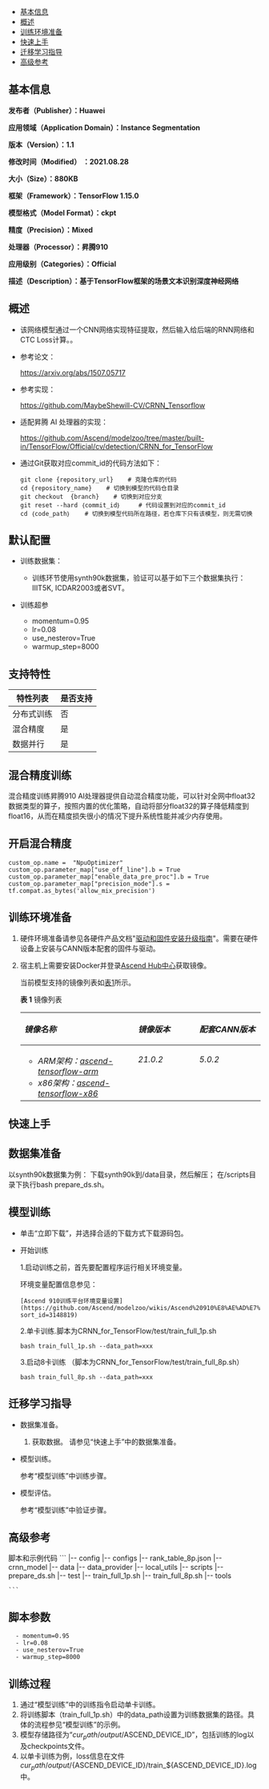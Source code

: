 -   [基本信息](#基本信息.md)
-   [概述](#概述.md)
-   [训练环境准备](#训练环境准备.md)
-   [快速上手](#快速上手.md)
-   [迁移学习指导](#迁移学习指导.md)
-   [高级参考](#高级参考.md)
<h2 id="基本信息.md">基本信息</h2>

**发布者（Publisher）：Huawei**

**应用领域（Application Domain）：Instance Segmentation**

**版本（Version）：1.1**

**修改时间（Modified） ：2021.08.28**

**大小（Size）：880KB**

**框架（Framework）：TensorFlow 1.15.0**

**模型格式（Model Format）：ckpt**

**精度（Precision）：Mixed**

**处理器（Processor）：昇腾910**

**应用级别（Categories）：Official**

**描述（Description）：基于TensorFlow框架的场景文本识别深度神经网络**

<h2 id="概述.md">概述</h2>

-   该网络模型通过一个CNN网络实现特征提取，然后输入给后端的RNN网络和CTC Loss计算。。

-   参考论文：

    https://arxiv.org/abs/1507.05717
    
-   参考实现：

    https://github.com/MaybeShewill-CV/CRNN_Tensorflow
    
-   适配昇腾 AI 处理器的实现：
    
    
     https://github.com/Ascend/modelzoo/tree/master/built-in/TensorFlow/Official/cv/detection/CRNN_for_TensorFlow
        

-   通过Git获取对应commit\_id的代码方法如下：
    
    
        git clone {repository_url}    # 克隆仓库的代码
        cd {repository_name}    # 切换到模型的代码仓目录
        git checkout  {branch}    # 切换到对应分支
        git reset --hard ｛commit_id｝     # 代码设置到对应的commit_id
        cd ｛code_path｝    # 切换到模型代码所在路径，若仓库下只有该模型，则无需切换
    

## 默认配置<a name="section91661242121611"></a>
    
- 训练数据集：
  - 训练环节使用synth90k数据集，验证可以基于如下三个数据集执行：IIIT5K, ICDAR2003或者SVT。

- 训练超参
  - momentum=0.95
  - lr=0.08
  - use_nesterov=True
  - warmup_step=8000

## 支持特性<a name="section1899153513554"></a>

| 特性列表   | 是否支持 |
| ---------- | -------- |
| 分布式训练 | 否       |
| 混合精度   | 是       |
| 数据并行   | 是       |


## 混合精度训练<a name="section168064817164"></a>

 混合精度训练昇腾910 AI处理器提供自动混合精度功能，可以针对全网中float32数据类型的算子，按照内置的优化策略，自动将部分float32的算子降低精度到float16，从而在精度损失很小的情况下提升系统性能并减少内存使用。

## 开启混合精度<a name="section20779114113713"></a>

    custom_op.name =  "NpuOptimizer"
    custom_op.parameter_map["use_off_line"].b = True
    custom_op.parameter_map["enable_data_pre_proc"].b = True
    custom_op.parameter_map["precision_mode"].s = tf.compat.as_bytes('allow_mix_precision')

<h2 id="训练环境准备.md">训练环境准备</h2>

1.  硬件环境准备请参见各硬件产品文档"[驱动和固件安装升级指南]( https://support.huawei.com/enterprise/zh/category/ai-computing-platform-pid-1557196528909)"。需要在硬件设备上安装与CANN版本配套的固件与驱动。
2.  宿主机上需要安装Docker并登录[Ascend Hub中心](https://ascendhub.huawei.com/#/detail?name=ascend-tensorflow-arm)获取镜像。

    当前模型支持的镜像列表如[表1](#zh-cn_topic_0000001074498056_table1519011227314)所示。

    **表 1** 镜像列表

    <a name="zh-cn_topic_0000001074498056_table1519011227314"></a>
    <table><thead align="left"><tr id="zh-cn_topic_0000001074498056_row0190152218319"><th class="cellrowborder" valign="top" width="47.32%" id="mcps1.2.4.1.1"><p id="zh-cn_topic_0000001074498056_p1419132211315"><a name="zh-cn_topic_0000001074498056_p1419132211315"></a><a name="zh-cn_topic_0000001074498056_p1419132211315"></a><em id="i1522884921219"><a name="i1522884921219"></a><a name="i1522884921219"></a>镜像名称</em></p>
    </th>
    <th class="cellrowborder" valign="top" width="25.52%" id="mcps1.2.4.1.2"><p id="zh-cn_topic_0000001074498056_p75071327115313"><a name="zh-cn_topic_0000001074498056_p75071327115313"></a><a name="zh-cn_topic_0000001074498056_p75071327115313"></a><em id="i1522994919122"><a name="i1522994919122"></a><a name="i1522994919122"></a>镜像版本</em></p>
    </th>
    <th class="cellrowborder" valign="top" width="27.16%" id="mcps1.2.4.1.3"><p id="zh-cn_topic_0000001074498056_p1024411406234"><a name="zh-cn_topic_0000001074498056_p1024411406234"></a><a name="zh-cn_topic_0000001074498056_p1024411406234"></a><em id="i723012493123"><a name="i723012493123"></a><a name="i723012493123"></a>配套CANN版本</em></p>
    </th>
    </tr>
    </thead>
    <tbody><tr id="zh-cn_topic_0000001074498056_row71915221134"><td class="cellrowborder" valign="top" width="47.32%" headers="mcps1.2.4.1.1 "><a name="zh-cn_topic_0000001074498056_ul81691515131910"></a><a name="zh-cn_topic_0000001074498056_ul81691515131910"></a><ul id="zh-cn_topic_0000001074498056_ul81691515131910"><li><em id="i82326495129"><a name="i82326495129"></a><a name="i82326495129"></a>ARM架构：<a href="https://ascend.huawei.com/ascendhub/#/detail?name=ascend-tensorflow-arm" target="_blank" rel="noopener noreferrer">ascend-tensorflow-arm</a></em></li><li><em id="i18233184918125"><a name="i18233184918125"></a><a name="i18233184918125"></a>x86架构：<a href="https://ascend.huawei.com/ascendhub/#/detail?name=ascend-tensorflow-x86" target="_blank" rel="noopener noreferrer">ascend-tensorflow-x86</a></em></li></ul>
    </td>
    <td class="cellrowborder" valign="top" width="25.52%" headers="mcps1.2.4.1.2 "><p id="zh-cn_topic_0000001074498056_p1450714271532"><a name="zh-cn_topic_0000001074498056_p1450714271532"></a><a name="zh-cn_topic_0000001074498056_p1450714271532"></a><em id="i72359495125"><a name="i72359495125"></a><a name="i72359495125"></a>21.0.2</em></p>
    </td>
    <td class="cellrowborder" valign="top" width="27.16%" headers="mcps1.2.4.1.3 "><p id="zh-cn_topic_0000001074498056_p18244640152312"><a name="zh-cn_topic_0000001074498056_p18244640152312"></a><a name="zh-cn_topic_0000001074498056_p18244640152312"></a><em id="i162363492129"><a name="i162363492129"></a><a name="i162363492129"></a>5.0.2</em></p>
    </td>
    </tr>
    </tbody>
    </table>


<h2 id="快速上手.md">快速上手</h2>

## 数据集准备<a name="section361114841316"></a>

   以synth90k数据集为例：
   下载synth90k到/data目录，然后解压；
   在/scripts目录下执行bash prepare_ds.sh。

## 模型训练<a name="section715881518135"></a>

- 单击“立即下载”，并选择合适的下载方式下载源码包。

-  开始训练  
   
    1.启动训练之前，首先要配置程序运行相关环境变量。

    环境变量配置信息参见：

       [Ascend 910训练平台环境变量设置](https://github.com/Ascend/modelzoo/wikis/Ascend%20910%E8%AE%AD%E7%BB%83%E5%B9%B3%E5%8F%B0%E7%8E%AF%E5%A2%83%E5%8F%98%E9%87%8F%E8%AE%BE%E7%BD%AE?sort_id=3148819)
    
    2.单卡训练.脚本为CRNN_for_TensorFlow/test/train_full_1p.sh

    ```
    bash train_full_1p.sh --data_path=xxx
    ```

    3.启动8卡训练 （脚本为CRNN_for_TensorFlow/test/train_full_8p.sh） 

     ```
     bash train_full_8p.sh --data_path=xxx
     ```   

<h2 id="迁移学习指导.md">迁移学习指导</h2>

- 数据集准备。

    1.  获取数据。
        请参见“快速上手”中的数据集准备。
    
-   模型训练。

    参考“模型训练”中训练步骤。

-   模型评估。

    参考“模型训练”中验证步骤。

<h2 id="高级参考.md">高级参考</h2>

脚本和示例代码
    ```
    |-- config
    |-- configs
        |-- rank_table_8p.json
    |-- crnn_model
    |-- data
    |-- data_provider
    |-- local_utils
    |-- scripts
        |-- prepare_ds.sh
    |-- test
        |-- train_full_1p.sh
        |-- train_full_8p.sh
    |-- tools

    ```

## 脚本参数<a name="section6669162441511"></a>

```
  - momentum=0.95
  - lr=0.08
  - use_nesterov=True
  - warmup_step=8000   
```

## 训练过程<a name="section1589455252218"></a>

1. 通过“模型训练”中的训练指令启动单卡训练。 
2. 将训练脚本（train_full_1p.sh）中的data_path设置为训练数据集的路径。具体的流程参见“模型训练”的示例。 
3. 模型存储路径为“${cur_path}/output/$ASCEND_DEVICE_ID”，包括训练的log以及checkpoints文件。
4. 以单卡训练为例，loss信息在文件${cur_path}/output/${ASCEND_DEVICE_ID}/train_${ASCEND_DEVICE_ID}.log中。 

